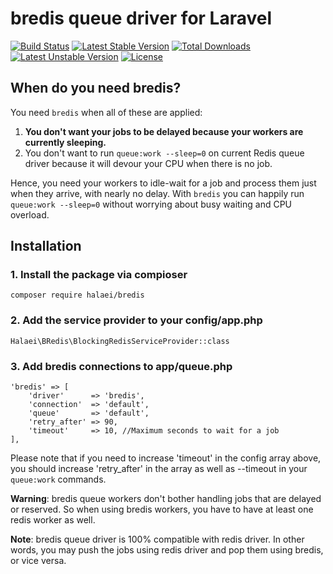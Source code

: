 # bredis queue driver for Laravel

[![Build Status](https://travis-ci.org/halaei/bredis.svg)](https://travis-ci.org/halaei/bredis)
[![Latest Stable Version](https://poser.pugx.org/halaei/bredis/v/stable)](https://packagist.org/packages/halaei/bredis)
[![Total Downloads](https://poser.pugx.org/halaei/bredis/downloads)](https://packagist.org/packages/halaei/bredis)
[![Latest Unstable Version](https://poser.pugx.org/halaei/bredis/v/unstable)](https://packagist.org/packages/halaei/bredis)
[![License](https://poser.pugx.org/halaei/bredis/license)](https://packagist.org/packages/halaei/bredis)

## When do you need bredis?

You need `bredis` when all of these are applied:

1. **You don't want your jobs to be delayed because your workers are currently sleeping.**
2. You don't want to run `queue:work --sleep=0` on current Redis queue driver because it will devour your CPU when there is no job.

Hence, you need your workers to idle-wait for a job and process them just when they arrive, with nearly no delay.
With `bredis` you can happily run `queue:work --sleep=0` without worrying about busy waiting and CPU overload.

## Installation

### 1. Install the package via compioser

    composer require halaei/bredis
    
### 2. Add the service provider to your config/app.php

    Halaei\BRedis\BlockingRedisServiceProvider::class

### 3. Add bredis connections to app/queue.php

    'bredis' => [
        'driver'      => 'bredis',
        'connection'  => 'default',
        'queue'       => 'default',
        'retry_after' => 90,
        'timeout'     => 10, //Maximum seconds to wait for a job
    ],

Please note that if you need to increase 'timeout' in the config array above, you should increase 'retry_after' in the array as well as --timeout in your `queue:work` commands.

**Warning**: bredis queue workers don't bother handling jobs that are delayed or reserved. So when using bredis workers, you have to have at least one redis worker as well.

**Note**: bredis queue driver is 100% compatible with redis driver. In other words, you may push the jobs using redis driver and pop them using bredis, or vice versa.

